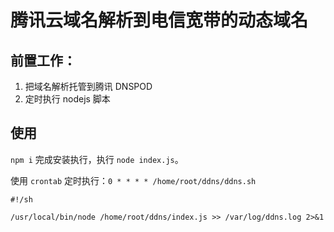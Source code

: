 # 腾讯云域名解析到电信宽带的动态域名

## 前置工作：

1. 把域名解析托管到腾讯 DNSPOD
2. 定时执行 nodejs 脚本

## 使用

`npm i` 完成安装执行，执行 `node index.js`。

使用 `crontab` 定时执行：`0 * * * * /home/root/ddns/ddns.sh`

``` shell
#!/sh

/usr/local/bin/node /home/root/ddns/index.js >> /var/log/ddns.log 2>&1
```